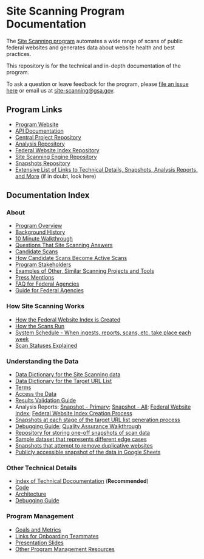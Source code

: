 # Site Scanning Program Documentation

The [Site Scanning program](https://digital.gov/site-scanning/) automates a wide range of scans of public federal websites and generates data about website health and best practices. 

This repository is for the technical and in-depth documentation of the program.

To ask a question or leave feedback for the program, please [file an issue here](https://github.com/GSA/site-scanning/issues) or email us at site-scanning@gsa.gov.    


## Program Links

* [Program Website](https://digital.gov/site-scanning)
* [API Documentation](https://open.gsa.gov/api/site-scanning-api/)
* [Central Project Repository](https://github.com/GSA/site-scanning)
* [Analysis Repository](https://github.com/GSA/site-scanning-analysis)
* [Federal Website Index Repository](https://github.com/GSA/federal-website-index)
* [Site Scanning Engine Repository](https://github.com/GSA/site-scanning-engine)
* [Snapshots Repository](https://github.com/GSA/site-scanning-snapshots)
* [Extensive List of Links to Technical Details, Snapshots, Analysis Reports, and More](https://digital.gov/guides/site-scanning/technical-details/) (if in doubt, look here)

## Documentation Index 

### About 

* [Program Overview](/about/about-the-program.md)
* [Background History](/about/project-management/project-history.md)
* [10 Minute Walkthrough](https://github.com/GSA/site-scanning-documentation/blob/main/about/10-minute-walkthrough.md)
* [Questions That Site Scanning Answers](https://github.com/GSA/site-scanning-documentation/blob/main/about/questions-we-answer.md)
* [Candidate Scans](https://github.com/GSA/site-scanning-documentation/blob/main/pages/candidate-scans.md)
* [How Candidate Scans Become Active Scans](https://github.com/GSA/site-scanning-documentation/blob/main/about/stakeholder-experience.md)
* [Program Stakeholders](/about/stakeholders.md)
* [Examples of Other, Similar Scanning Projects and Tools](https://github.com/GSA/site-scanning-documentation/blob/main/about/other_scans.md)
* [Press Mentions](https://github.com/GSA/site-scanning-documentation/blob/main/about/press.md)
* [FAQ for Federal Agencies](https://github.com/GSA/site-scanning-documentation/blob/main/pages/agency-questions.md)
* [Guide for Federal Agencies](https://github.com/GSA/site-scanning-documentation/blob/main/pages/federal_agency_guide.md)

### How Site Scanning Works
* [How the Federal Website Index is Created](https://github.com/GSA/federal-website-index/blob/main/process/index-creation.md)
* [How the Scans Run](https://github.com/GSA/site-scanning-documentation/blob/main/pages/scan_steps.md)
* [System Schedule - When ingests, reports, scans, etc. take place each week](https://github.com/GSA/site-scanning-documentation/blob/main/pages/schedule.md)
* [Scan Statuses Explained](https://github.com/GSA/site-scanning-documentation/blob/main/pages/scan_statuses.md)

### Understanding the Data
* [Data Dictionary for the Site Scanning data](/data/Site_Scanning_Data_Dictionary.csv)
* [Data Dictionary for the Target URL List](https://github.com/GSA/site-scanning-documentation/blob/main/data/Target_URL_List_Data_Dictionary.csv)
* [Terms](/pages/terms.md)
* [Access the Data](https://digital.gov/guides/site-scanning/data/)
* [Results Validation Guide](https://github.com/GSA/site-scanning-documentation/blob/main/pages/results_validation_guide.md)
* Analysis Reports: [Snapshot - Primary](https://github.com/GSA/site-scanning-analysis/blob/main/reports/snapshot-primary.csv); [Snapshot - All](https://github.com/GSA/site-scanning-analysis/blob/main/reports/snapshot-all.csv); [Federal Website Index](https://github.com/GSA/site-scanning-analysis/blob/main/reports/target-url-list.csv); [Federal Website Index Creation Process](https://github.com/GSA/federal-website-index/blob/main/data/site-scanning-target-url-list-analysis.csv)
* [Snapshots at each stage of the target URL list generation process](https://github.com/GSA/federal-website-index/tree/main/data/snapshots#readme)
* [Debugging Guide](https://github.com/GSA/site-scanning-documentation/blob/main/pages/debugging-guide.md); [Quality Assurance Walkthrough](https://github.com/GSA/site-scanning-documentation/blob/main/about/project-management/quality-assurance-walkthrough.md)
* [Repository for storing one-off snapshots of scan data](https://github.com/GSA/site-scanning-snapshots)
* [Sample dataset that represents different edge cases](https://github.com/GSA/site-scanning-documentation/blob/main/data/Representative_Sample_Dataset.csv)
* [Snapshots that attempt to remove duplicative websites](https://github.com/GSA/site-scanning-analysis/tree/main/unique_website_list/results)
* [Publicly accessible snapshot of the data in Google Sheets](https://docs.google.com/spreadsheets/d/1eZS7-9i_s4z1ZpsDxkLlGfdyjVz4M7_eFq28PXK8AK0/edit#gid=1451048475)

### Other Technical Details
* [Index of Technical Docoumentation](https://digital.gov/guides/site-scanning/technical-details/#content-start) (**Recommended**)
* [Code](https://github.com/GSA/site-scanning-engine)
* [Architecture](https://github.com/GSA/site-scanning-engine/blob/main/docs/architecture/README.md)
* [Debugging Guide](https://github.com/GSA/site-scanning-documentation/blob/main/pages/debugging-guide.md)

### Program Management
* [Goals and Metrics](https://github.com/GSA/site-scanning-documentation/blob/main/about/project-management/goals-and-metrics.md)
* [Links for Onboarding Teammates](/about/project-management/onboarding-links.md)
* [Presentation Slides](https://github.com/GSA/site-scanning-documentation/blob/main/about/project-management/Site%20Scanning%20Overview%20-%20Brief%20Version.pdf) 
* [Other Program Management Resources](/about/project-management)

  
